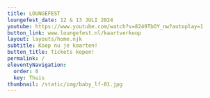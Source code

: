 ```yaml
---
title: LOUNGEFEST
loungefest_date: 12 & 13 JULI 2024
youtube: https://www.youtube.com/watch?v=8249TbOY_nw?autoplay=1
button_link: www.loungefest.nl/kaartverkoop
layout: layouts/home.njk
subtitle: Koop nu je kaarten!
button_title: Tickets kopen!
permalink: /
eleventyNavigation:
  order: 0
  key: Thuis
thumbnail: /static/img/baby_lf-01.jpg
---
```

